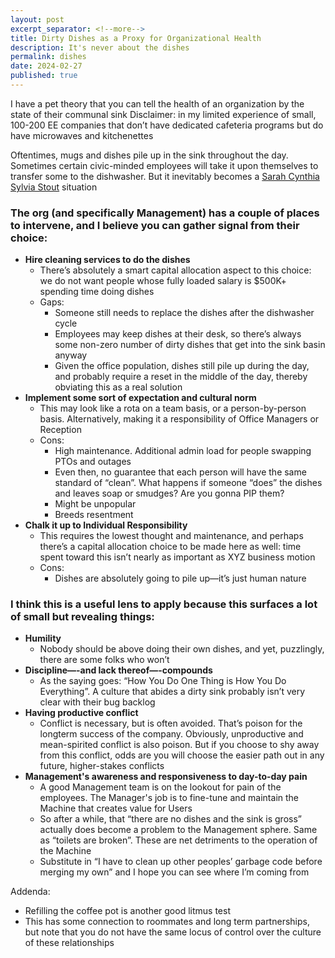```yaml
---
layout: post
excerpt_separator: <!--more-->
title: Dirty Dishes as a Proxy for Organizational Health
description: It's never about the dishes
permalink: dishes
date: 2024-02-27
published: true
---
```


I have a pet theory that you can tell the health of an organization<span class="sidenote-number"></span> by the state of their communal sink
<span class="sidenote">Disclaimer: in my limited experience of small, 100-200 EE companies that don’t have dedicated cafeteria programs but do have microwaves and kitchenettes</span> 

Oftentimes, mugs and dishes pile up in the sink throughout the day. Sometimes certain civic-minded employees will take it upon themselves to transfer some to the dishwasher. But it inevitably becomes a [Sarah Cynthia Sylvia Stout](https://www.youtube.com/watch?v=xRps9e5aNhI) situation

### The org (and specifically Management) has a couple of places to intervene, and I believe you can gather signal from their choice:

- **Hire cleaning services to do the dishes**
    - There’s absolutely a smart capital allocation aspect to this choice: we do not want people whose fully loaded salary is $500K+ spending time doing dishes
    - Gaps:
        - Someone still needs to replace the dishes after the dishwasher cycle
        - Employees may keep dishes at their desk, so there’s always some non-zero number of dirty dishes that get into the sink basin anyway
        - Given the office population, dishes still pile up during the day, and probably require a reset in the middle of the day, thereby obviating this as a real solution
- **Implement some sort of expectation and cultural norm**
    - This may look like a rota on a team basis, or a person-by-person basis. Alternatively, making it a responsibility of Office Managers or Reception
    - Cons:
        - High maintenance. Additional admin load for people swapping PTOs and outages
        - Even then, no guarantee that each person will have the same standard of “clean”. What happens if someone “does” the dishes and leaves soap or smudges? Are you gonna PIP them?
        - Might be unpopular
        - Breeds resentment
- **Chalk it up to Individual Responsibility**
    - This requires the lowest thought and maintenance, and perhaps there’s a capital allocation choice to be made here as well: time spent toward this isn’t nearly as important as XYZ business motion
    - Cons:
        - Dishes are absolutely going to pile up—it’s just human nature

### I think this is a useful lens to apply because this surfaces a lot of small but revealing things:

- **Humility**
    - Nobody should be above doing their own dishes, and yet, puzzlingly, there are some folks who won’t
- **Discipline—-and lack thereof—-compounds**
    - As the saying goes: “How You Do One Thing is How You Do Everything”. A culture that abides a dirty sink probably isn’t very clear with their bug backlog
- **Having productive conflict**
    - Conflict is necessary, but is often avoided. That’s poison for the longterm success of the company. Obviously, unproductive and mean-spirited conflict is also poison. But if you choose to shy away from this conflict, odds are you will choose the easier path out in any future, higher-stakes conflicts
- **Management's awareness and responsiveness to day-to-day pain**
    - A good Management team is on the lookout for pain of the employees. The Manager's job is to fine-tune and maintain the Machine that creates value for Users
    - So after a while, that “there are no dishes and the sink is gross” actually does become a problem to the Management sphere. Same as “toilets are broken”. These are net detriments to the operation of the Machine
    - Substitute in “I have to clean up other peoples’ garbage code before merging my own” and I hope you can see where I’m coming from


Addenda:

- Refilling the coffee pot is another good litmus test
- This has some connection to roommates and long term partnerships, but note that you do not have the same locus of control over the culture of these relationships